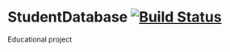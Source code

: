 # StudentDatabase [![Build Status](https://travis-ci.org/Tomek52/StudentDatabase.svg?branch=master)](https://travis-ci.org/Tomek52/StudentDatabase)
Educational project
